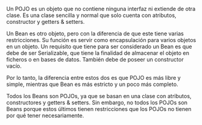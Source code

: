 Un POJO es un objeto que no contiene ninguna interfaz ni extiende de otra clase. Es una clase sencilla y normal que solo cuenta con atributos, constructor y getters & setters.

Un Bean es otro objeto, pero con la diferencia de que este tiene varias restricciones. Su función es servir como encapsulación para varios objetos en un objeto. Un requisito que tiene para ser considerado un Bean es que debe de ser Serializable, que tiene la finalidad de almacenar el objeto en ficheros o en bases de datos. También debe de poseer un constructor vacío.

Por lo tanto, la diferencia entre estos dos es que POJO es más libre y simple, mientras que Bean es más estricto y un poco más completo.

Todos los Beans son POJOs, ya que se basan en una clase con atributos, constructores y getters & setters. Sin embargo, no todos los POJOs son Beans porque estos últimos tienen restricciones que los POJOs no tienen por qué tener necesariamente.